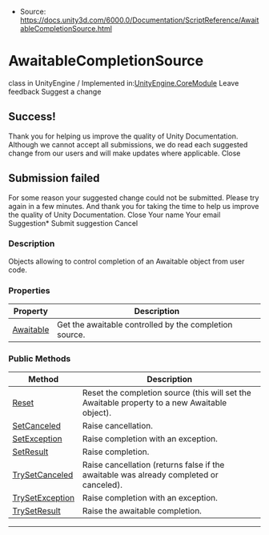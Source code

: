 * Source: https://docs.unity3d.com/6000.0/Documentation/ScriptReference/AwaitableCompletionSource.html

# AwaitableCompletionSource
class in UnityEngine
/
Implemented in:[UnityEngine.CoreModule](https://docs.unity3d.com/6000.0/Documentation/ScriptReference/UnityEngine.CoreModule.html)
Leave feedback
Suggest a change
## Success!
Thank you for helping us improve the quality of Unity Documentation. Although we cannot accept all submissions, we do read each suggested change from our users and will make updates where applicable.
Close
## Submission failed
For some reason your suggested change could not be submitted. Please <a>try again</a> in a few minutes. And thank you for taking the time to help us improve the quality of Unity Documentation.
Close
Your name Your email Suggestion* Submit suggestion
Cancel
### Description
Objects allowing to control completion of an Awaitable object from user code.
### Properties
Property | Description  
---|---  
[Awaitable](https://docs.unity3d.com/6000.0/Documentation/ScriptReference/AwaitableCompletionSource.Awaitable.html) | Get the awaitable controlled by the completion source.  
### Public Methods
Method | Description  
---|---  
[Reset](https://docs.unity3d.com/6000.0/Documentation/ScriptReference/AwaitableCompletionSource.Reset.html) | Reset the completion source (this will set the Awaitable property to a new Awaitable object).  
[SetCanceled](https://docs.unity3d.com/6000.0/Documentation/ScriptReference/AwaitableCompletionSource.SetCanceled.html) | Raise cancellation.  
[SetException](https://docs.unity3d.com/6000.0/Documentation/ScriptReference/AwaitableCompletionSource.SetException.html) | Raise completion with an exception.  
[SetResult](https://docs.unity3d.com/6000.0/Documentation/ScriptReference/AwaitableCompletionSource.SetResult.html) | Raise completion.  
[TrySetCanceled](https://docs.unity3d.com/6000.0/Documentation/ScriptReference/AwaitableCompletionSource.TrySetCanceled.html) | Raise cancellation (returns false if the awaitable was already completed or canceled).  
[TrySetException](https://docs.unity3d.com/6000.0/Documentation/ScriptReference/AwaitableCompletionSource.TrySetException.html) | Raise completion with an exception.  
[TrySetResult](https://docs.unity3d.com/6000.0/Documentation/ScriptReference/AwaitableCompletionSource.TrySetResult.html) | Raise the awaitable completion.  
* * *

